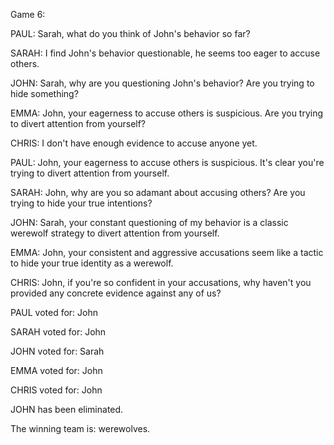 
Game 6:

PAUL: Sarah, what do you think of John's behavior so far?

SARAH: I find John's behavior questionable, he seems too eager to accuse others.

JOHN: Sarah, why are you questioning John's behavior? Are you trying to hide something?

EMMA: John, your eagerness to accuse others is suspicious. Are you trying to divert attention from yourself?

CHRIS: I don't have enough evidence to accuse anyone yet.

PAUL: John, your eagerness to accuse others is suspicious. It's clear you're trying to divert attention from yourself.

SARAH: John, why are you so adamant about accusing others? Are you trying to hide your true intentions?

JOHN: Sarah, your constant questioning of my behavior is a classic werewolf strategy to divert attention from yourself.

EMMA: John, your consistent and aggressive accusations seem like a tactic to hide your true identity as a werewolf.

CHRIS: John, if you're so confident in your accusations, why haven't you provided any concrete evidence against any of us?

PAUL voted for: John

SARAH voted for: John

JOHN voted for: Sarah

EMMA voted for: John

CHRIS voted for: John

JOHN has been eliminated.

The winning team is: werewolves.
